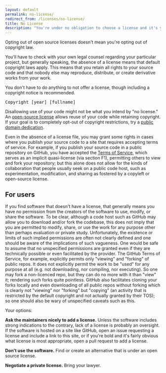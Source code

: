 ```yaml
---
layout: default
permalink: no-license/
redirect_from: /licenses/no-license/
title: No License
description: "You're under no obligation to choose a license and it's your right not to include one with your code or project. But please note that opting out of open source licenses doesn't mean you're opting out of copyright law."
---
```


Opting out of open source licenses doesn't mean you're opting out of copyright law.

You'll have to check with your own legal counsel regarding your particular project, but generally speaking, the absence of a license means that default copyright laws apply. This means that you retain all rights to your source code and that nobody else may reproduce, distribute, or create derivative works from your work.

You don't have to do anything to not offer a license, though including a copyright notice is recommended.

<div class="clearfix">
<div class="license-body">
<pre id="license-text">Copyright [year] [fullname]</pre>
</div> <!-- /license-body -->
</div>

Disallowing use of your code might not be what you intend by "no license." An [open-source license](/) allows reuse of your code while retaining copyright. If your goal is to completely opt-out of copyright restrictions, try a [public domain dedication](/licenses/#unlicense).

Even in the absence of a license file, you may grant some rights in cases where you publish your source code to a site that requires accepting terms of service. For example, if you publish your source code in a public repository on GitHub, you have accepted the [Terms of Service](https://help.github.com/articles/github-terms-of-service), which serves as an implicit quasi-license (via section F1), permitting others to view and fork your repository; but this alone does not allow for the kinds of collaboration that people usually seek on a public code host, such as experimentation, modification, and sharing as fostered by a copyleft or open-source license.

## For users

If you find software that doesn't have a license, that generally means you have no permission from the creators of the software to use, modify, or share the software. To be clear, although a code host such as GitHub may allow you to download and/or fork the codebase, this does not imply that you are permitted to modify, share, or use the work for any purpose other than perhaps evaluation or private study. Unfortunately, the existence or limits of such implied permissions are often not clearly defined and one should be aware of the implications of such vagueness. One would be safe to assume that no unspecified permissions are granted even if they are technically possible or even facilitated by the provider. The GitHub Terms of Service, for example, explicitly permits only "viewing" and "forking" of public repos. It does not explicitly permit the work to be "used" for any purpose at all (e.g. not downloading, nor compiling, nor executing). So one may fork a non-licenced repo, but they can do no more with it than "view" it; rendering such forks quite pointless. GitHub also facilitates cloning your forks locally and even downloading of all public repos without forking which is clearly not "viewing" nor "forking" but "copying" (an activity that is restricted by the default copyright and not actually granted by their TOS); so one should also be wary of unspecified caveats such as this.

Your options:

**Ask the maintainers nicely to add a license.** Unless the software includes strong indications to the contrary, lack of a license is probably an oversight. If the software is hosted on a site like GitHub, open an issue requesting a license and include a link to this site, or if you're bold and it's fairly obvious what license is most appropriate, open a pull request to add a license.

**Don't use the software.** Find or create an alternative that is under an open source license.

**Negotiate a private license.** Bring your lawyer.
